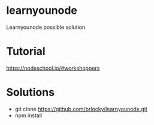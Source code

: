 # learnyounode

Learnyounode possible solution

# Tutorial
https://nodeschool.io/#workshoppers

# Solutions
* git clone https://github.com/brlocky/learnyounode.git
* npm install
